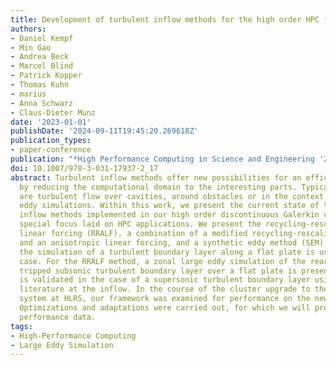 ```yaml
---
title: Development of turbulent inflow methods for the high order HPC framework FLEXI
authors:
- Daniel Kempf
- Min Gao
- Andrea Beck
- Marcel Blind
- Patrick Kopper
- Thomas Kuhn
- marius
- Anna Schwarz
- Claus-Dieter Munz
date: '2023-01-01'
publishDate: '2024-09-11T19:45:20.269618Z'
publication_types:
- paper-conference
publication: "*High Performance Computing in Science and Engineering '21*"
doi: 10.1007/978-3-031-17937-2_17
abstract: Turbulent inflow methods offer new possibilities for an efficient simulation
  by reducing the computational domain to the interesting parts. Typical examples
  are turbulent flow over cavities, around obstacles or in the context of zonal large
  eddy simulations. Within this work, we present the current state of two turbulent
  inflow methods implemented in our high order discontinuous Galerkin code FLEXI with
  special focus laid on HPC applications. We present the recycling-rescaling anisotropic
  linear forcing (RRALF), a combination of a modified recycling-rescaling approach
  and an anisotropic linear forcing, and a synthetic eddy method (SEM). For both methods,
  the simulation of a turbulent boundary layer along a flat plate is used as validation
  case. For the RRALF method, a zonal large eddy simulation of the rear part of a
  tripped subsonic turbulent boundary layer over a flat plate is presented. The SEM
  is validated in the case of a supersonic turbulent boundary layer using data from
  literature at the inflow. In the course of the cluster upgrade to the HPE Apollo
  system at HLRS, our framework was examined for performance on the new hardware architecture.
  Optimizations and adaptations were carried out, for which we will present current
  performance data.
tags:
- High-Performance Computing
- Large Eddy Simulation
---
```

